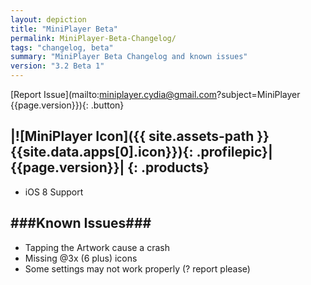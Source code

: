 ```yaml
---
layout: depiction
title: "MiniPlayer Beta"
permalink: MiniPlayer-Beta-Changelog/
tags: "changelog, beta"
summary: "MiniPlayer Beta Changelog and known issues"
version: "3.2 Beta 1"
---
```


[Report Issue](mailto:miniplayer.cydia@gmail.com?subject=MiniPlayer {{page.version}}){: .button}

|![MiniPlayer Icon]({{ site.assets-path }}{{site.data.apps[0].icon}}){: .profilepic}|{{page.version}}|
{: .products}
---------------

- iOS 8 Support

###Known Issues###
-----------

- Tapping the Artwork cause a crash
- Missing @3x (6 plus) icons
- Some settings may not work properly (? report please)
